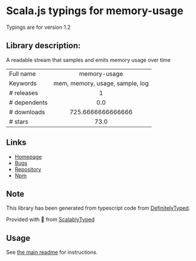 
# Scala.js typings for memory-usage

Typings are for version 1.2

## Library description:
A readable stream that samples and emits memory usage over time

|                    |                 |
| ------------------ | :-------------: |
| Full name          | memory-usage |
| Keywords           | mem, memory, usage, sample, log |
| # releases         | 1 |
| # dependents       | 0.0 |
| # downloads        | 725.6666666666666 |
| # stars            | 73.0 |

## Links
- [Homepage](https://github.com/watson/memory-usage#readme)
- [Bugs](https://github.com/watson/memory-usage/issues)
- [Repository](https://github.com/watson/memory-usage)
- [Npm](https://www.npmjs.com/package/memory-usage)
    


## Note
This library has been generated from typescript code from [DefinitelyTyped](https://definitelytyped.org).

Provided with :purple_heart: from [ScalablyTyped](https://github.com/oyvindberg/ScalablyTyped)

## Usage
See [the main readme](../../readme.md) for instructions.


